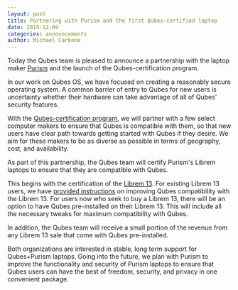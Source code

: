 ```yaml
---
layout: post
title: Partnering with Purism and the first Qubes-certified laptop
date: 2015-12-09
categories: announcements
author: Michael Carbone
---
```


Today the Qubes team is pleased to announce a partnership with the
laptop maker [Purism](https://puri.sm) and the launch of the
Qubes-certification program.

In our work on Qubes OS, we have focused on creating a reasonably secure
operating system. A common barrier of entry to Qubes for new users is
uncertainty whether their hardware can take advantage of all of Qubes'
security features.

With the [Qubes-certification program](/doc/certified-hardware/#qubes-certified-laptops), we will
partner with a few select computer makers to ensure that Qubes is
compatible with them, so that new users have clear path towards getting
started with Qubes if they desire. We aim for these makers to be as
diverse as possible in terms of geography, cost, and availability.

As part of this partnership, the Qubes team will certify Purism's
Librem laptops to ensure that they are compatible with Qubes.

This begins with the certification of the
[Librem 13](https://puri.sm/librem-13/). For existing Librem 13 users, we have
[provided instructions](/doc/certified-hardware/) on improving Qubes
compatibility with the Librem 13. For users now who seek to buy a
Librem 13, there will be an option  to have Qubes pre-installed on
their Librem 13. This will include all the necessary tweaks for maximum
compatibility with Qubes.

In addition, the Qubes team will receive a small portion of the revenue
from any Librem 13 sale that come with Qubes pre-installed.

Both organizations are interested in stable, long term support for
Qubes+Purism laptops. Going into the future, we plan with Purism to
improve the functionality and security of Purism laptops to ensure that
Qubes users can have the best of freedom, security, and privacy in one
convenient package.
